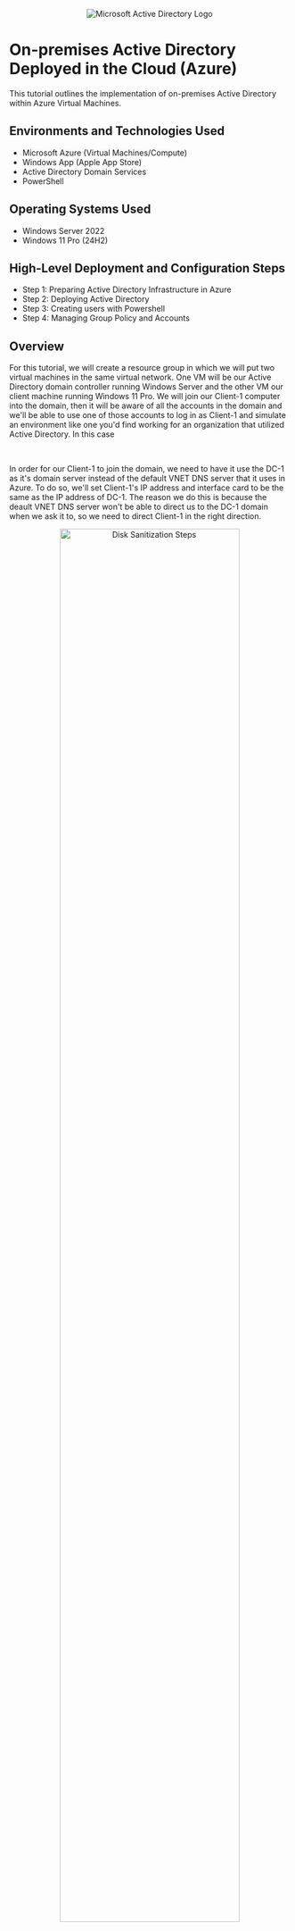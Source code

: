 <p align="center">
<img src="https://i.imgur.com/pU5A58S.png" alt="Microsoft Active Directory Logo"/>
</p>

<h1>On-premises Active Directory Deployed in the Cloud (Azure)</h1>
This tutorial outlines the implementation of on-premises Active Directory within Azure Virtual Machines.<br />


<h2>Environments and Technologies Used</h2>

- Microsoft Azure (Virtual Machines/Compute)
- Windows App (Apple App Store)
- Active Directory Domain Services
- PowerShell

<h2>Operating Systems Used </h2>

- Windows Server 2022
- Windows 11 Pro (24H2)

<h2>High-Level Deployment and Configuration Steps</h2>

- Step 1: Preparing Active Directory Infrastructure in Azure
- Step 2: Deploying Active Directory
- Step 3: Creating users with Powershell
- Step 4: Managing Group Policy and Accounts

<h2>Overview</h2>
<p>For this tutorial, we will create a resource group in which we will put two virtual machines in the same virtual network. One VM will be our Active Directory domain controller running Windows Server and the other VM our client machine running Windows 11 Pro. We will join our Client-1 computer into the domain, then it will be aware of all the accounts in the domain and we'll be able to use one of those accounts to log in as Client-1 and simulate an environment like one you'd find working for an organization that utilized Active Directory.
In this case
</p>
<br/>
<p>In order for our Client-1 to join the domain, we need to have it use the DC-1 as it's domain server instead of the default VNET DNS server that it uses in Azure. To do so, we'll set Client-1's IP address and interface card to be the same as the IP address of DC-1. The reason we do this is because the deault VNET DNS server won't be able to direct us to the DC-1 domain when we ask it to, so we need to direct Client-1 in the right direction. </p>
<p align="center">
  <img src="https://i.imgur.com/d22FHIm.png" height="80%" width="80%" alt="Disk Sanitization Steps"/>
</p>
<br />
<h2>Preparing Active Directory Infrastructure in Azure</h2>
<p>First, we will go into Microsot Azure and create a resource group called "Active-Directory-Lab". Then create a virtual network called "Active-Directory-VNet" making sure that it's under the Active-Directory-Lab resource group and in the same region.With our resource group and virtual network deployed, we can now move on to create our two virtual machines.</p>
<br />
<p>We'll first create our DC-1 virtual machine and call it "dc-1", making sure it's under the Active-Directory-Lab resource group and under the same region. For it's image choose "Windows Server 2022" and that you create a username and password you can easily remember. Make sure to click both licensing boxes at the bottom. Hit next, and under the Networking tab make sure that we pick the Active-Directory-VNet, then finish creating the virtual machine, once it's created it should look like this:</p>
<p align="center"><img alt="Screenshot 2025-06-24 at 11 30 05 AM" src="https://github.com/user-attachments/assets/2c8d6241-d114-4920-b034-8ebf8e8fb90f" height="80%" width="80%"/>
</p>
<br />
<p>For the client virtual machine we will go through the same process by choosing the same resource group and virtual network. Make sure the VM is called "client-1" and that the image you choose is "Windows 11 Pro" and create a username and password you can remember. Once it's created it should look like this:</p>
<p align="center"><img alt="Screenshot 2025-06-24 at 11 31 34 AM" src="https://github.com/user-attachments/assets/51cb947a-9f6f-458f-b1e8-e71ad2da2974" height="80%" width="80%"/>
</p>
<br />
<p>After the virtual machiens are created, we are going to set DC-1's NIC private IP address to be static. The reason we do is becuse we don't want DC-1's address to change while it's being used as a DNS server for client-1. To do this, go to dc-1 and on the left, under "Networking", click "Network settings". There, click on the green interface icon:
</p>
<p align="center"><img alt="Screenshot 2025-06-24 at 11 42 33 AM" src="https://github.com/user-attachments/assets/7119b4c0-3131-4ab4-9312-18661d7c8afc" height="80%" width="80%"/>
</p>
<br />
<p>This opens the IP configurations where we can click on "ipconfig1" at the bottom, which opens a new window on the right of the page where we can see "Private IP address settings" and change Allocation from "Dyanmic" to "Static."</p>
<p align="center">
  <img alt="Screenshot 2025-06-24 at 11 45 27 AM" src="https://github.com/user-attachments/assets/f89958fb-1658-48db-a623-fec0faf17e9e" height="80%" width="80%" />
</p>
<br />
<p>Next, we're going to log in to dc-1 and disable firewall configurations. In a real world scenario this is not recommended, but for the sake of this tutorial we need to do this. Go into the dc-1 in Azure and get dc-1's public IP address and connect to it via either Remote Desktop (Windows) or Microsoft Remote Desktop (Mac).</p>
<br />
<p>Once in dc-1, if you configured dc-1 exactly as this tutorial recommended, your main page should've opened Server Manager like this:</p>
<p align="center"><img alt="Screenshot 2025-06-25 at 11 03 15 AM" src="https://github.com/user-attachments/assets/e576dfa4-1a9c-45a3-a49c-97171f57ea70" height="80%" width="80%"/>
</p>
<br />
<p>Now, right-click the start menu (Windows icon) in the bottom left and select "Run", a small window should open up. Type "wf.msc" to open Windows Defender Firewall with Advanced Security.</p>
<p align="center"><img alt="Screenshot 2025-06-25 at 11 06 16 AM" src="https://github.com/user-attachments/assets/86d8544f-07db-472d-8867-c22c9dbf9d6d" height="80%" width="80%" />
</p>
<br />
<p>Inside Windows Firewall, click "Windows Defender Firewall Properties", which opens a new page where you need to change the Firewall state from "on" to "off". Do the same for the Private profile and the Public profile as well, then click "OK".</p>
<p align="center"><img alt="Screenshot 2025-06-25 at 11 11 26 AM" src="https://github.com/user-attachments/assets/8944327c-2769-4851-8c66-a8a1d17462eb" height="80%" width="80%"/>
</p>
<br />
<p>Now that Firewall settings on dc-1 are disabled, we are going to change the DNS settings on client-1 to point to dc-1's private IP address. To do this, go to dc-1 on Azure and find it's private IP address under the Networking details, and copy that address.</p>
<p align="center"><img alt="Screenshot 2025-06-25 at 11 13 33 AM" src="https://github.com/user-attachments/assets/d644da37-e52e-40c4-a99e-315dcc202f0c" height="80%" width="80%"/>
</p>
<br />
<p>Then, travel to client-1 within Azure and into "Network settings" and click on the green interface icon, and right below "IP configurations on the left, click "DNS servers" and it should look like this:</p>
<p align="center"><img alt="Screenshot 2025-06-25 at 11 18 44 AM" src="https://github.com/user-attachments/assets/84882f3a-5186-416f-9bf5-382655588443" height="80%" width="80%"/>
</p>
<p>Right now, the DNS server preference is set to "Inheret from virtual network", but we are going to choose "custom" and paste dc-1's private IP address and click "Save" at the top. Now, client-1's DNS server points to dc-1's domain.</p>
<p align="center"><img alt="Screenshot 2025-06-25 at 11 23 47 AM" src="https://github.com/user-attachments/assets/4faaa8e3-8c7c-487b-acdc-275d4b940931" height="80%" width="80%" />
</p>
<br />
<p>In order for this change to be fully made, we need to restart the client-1 virtual machine before proceeding with the tutorial.</p>
<br />
<p>Next, we'll login to client-1 and open up Powershell. We want to ping dc-1's private IP address to see if our last configruation actually worked, so grab dc-1's private IP address from Azure and back in Powershell type "ping [dc-1 private IP address]" and hit enter. This should be what the result looks like:  </p>
<p align="center"><img alt="Screenshot 2025-06-25 at 11 36 04 AM" src="https://github.com/user-attachments/assets/55eeed1b-ac1d-4915-9655-c1a2068ae1da" height="80%" width="80%"/>
</p>
<br />
<p>If you got the same result, great! You've correctly configured everything so far. If you're ping command replies with anything else, like "Destination host unreachable" it means that dc-1 and client-1 are in different virtual networks or dc-1's Firewall is blocking ping.</p>
<br />
<p>The last thing we need to do on Powershell is check that the DNS server for client-1 reflects dc-1's private IP addreess. For this, type "ipconfig /all" then hit enter. Scroll down until you find "DNS server" and you should see dc-1's private IP address next to it.</p>
<p align="center"><img alt="Screenshot 2025-06-25 at 11 40 31 AM" src="https://github.com/user-attachments/assets/bbe59583-4b10-4fe4-a064-8b26bca14191" height="80%" width="80%"/>
</p>
<br />
<h2>Deploying Active Directory</h2>
<p>Now we'll download Active Directory Domain Services in the domain controller. Go back to the dc-1 virtual machine and open up Server Manager if it's not already open. Inside, click on "Add roles and features" and hit next on the new page until you reach "Server Roles". In here, make sure that you check "Active Directory Domain Services" at the top of the list and click "Add Feature" on the pop-up page. Continue until you reach "Confirmation".</p>
<p align="center"><img alt="Screenshot 2025-06-26 at 11 02 37 AM" src="https://github.com/user-attachments/assets/f4d34e87-148e-4c71-b422-696da9575289" height="80%" width="80%" />
</p>
<br />
<p>In the Confirmation page, make sure that "Restart the destination server automatically if required" is checked then click "Install" at the bottom. Once installed you can close the tab.</p>
<p align="center"><img alt="Screenshot 2025-06-26 at 11 04 36 AM" src="https://github.com/user-attachments/assets/f60818e1-c420-4b68-9d08-c316a698f992" height="80%" width="80%"/>
</p>
<br />
<p>So far, we've been configuring dc-1 as a domain controller without actually promoting it to a domain controller which is what we'll do next. In Server Manager at the top-right corner there's  a flag icon, click on it, then click "Promote this server to a domain controller".</p>
<p align="center"><img alt="Screenshot 2025-06-26 at 11 09 59 AM" src="https://github.com/user-attachments/assets/6b2dfc80-f84d-41b9-b3de-16c733b02c7c"  height="80%" width="80%"/>
</p>
<br />
<p>In Deployment Configuration, choose "Add a new forest" and type "mydomain.com" in the bar, then hit next.</p>
<p align="center"><img alt="Screenshot 2025-06-26 at 11 11 53 AM" src="https://github.com/user-attachments/assets/dab6856e-66f5-48e1-a966-efdc79ac2d50" height="80%" width="80%"/>
</p>
<br />
<p>In Domain Controller Options you'll be asked to set a password for your domain controller, make sure it's a password you can easily remember. Click "Next" and in DNS Options, make suer that "Create DNS delegations" is unchecked. Hit "Next" on the remaining tabs until you reach "Prerequisites Check" and if everything is configured correctly, hit "Install" at the bottom.</p>
<p align="center"><img alt="Screenshot 2025-06-26 at 11 19 22 AM" src="https://github.com/user-attachments/assets/360bd485-4246-402d-aa24-70b62cd67515" height="80%" width="80%"/>
</p>
<br />
<p>You'll be automatically logged out of the virtual machine after dc-1 is promoted to domain controller, and now that dc-1 no longer a regular virtual machine, to log back into it you need to specify if you're login in as a domain user or a local user. We want to login as a domain user now, so we need to add "mydomain.com/" to our username like this:</p>
<p align="center"><img alt="Screenshot 2025-06-26 at 11 31 19 AM" src="https://github.com/user-attachments/assets/10c52976-a7f3-4802-a329-b7e13e6724d7" height="80%" width="80%"/>
</p>
<br />
<p>Once we're in dc-1, we're going to create a domain admin user within our domain to be used for our administrative tasks. To do this, type "Active Directory Users and Computers" in the search bar and open it. Inside AD, right-click on "mydomain.com" on the left and go to "New" and click "Organizational Unit". Name this unit "_EMPLOYEES" then hit "Ok". Repeat this steps for a second organizational unit and call it "_ADMINS".</p>
<p align="center"><img alt="Screenshot 2025-06-26 at 11 40 28 AM" src="https://github.com/user-attachments/assets/c7de6c10-8961-4ada-b070-59c142a59e8a" height="80%" width="80%"/>
</p>
<br />
<p>Now that we have an organizational unit for our admins, we're going to create our first admin account. Right-click "_ADMINS" and go to "New" then click "User". Name the admin "Jane Doe" and her username "jane_admin".</p>
<p align="center"><img alt="Screenshot 2025-06-26 at 11 45 37 AM" src="https://github.com/user-attachments/assets/dff54b9b-96c2-4b43-b90a-f9429cbbaf6b" height="80%" width="80%"/>
</p>
<br />
<p>Click "Next" and for her password choose something you'll easily remember, and for the sake of this tutorial, make sure "User must change password at next login" is unchecked. Click "Next", then "Finish", and now we have our first admin account in our domain.</p>
<br />
<p>This account </p>


























































